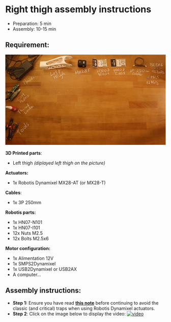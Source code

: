 # Right thigh assembly instructions

- Preparation: 5 min
- Assembly: 10-15 min

## Requirement:
![](../img/right_thigh_assembly_BOM.jpg)


**3D Printed parts**:
- Left thigh *(diplayed left thigh on the picture)*

**Actuators:**
- 1x Robotis Dynamixel MX28-AT (or MX28-T)

**Cables**:
- 1x 3P 250mm

**Robotis parts:**
- 1x HN07-N101
- 1x HN07-I101
- 12x Nuts M2.5
- 12x Bolts M2.5x6

**Motor configuration:**
- 1x Alimentation 12V
- 1x SMPS2Dynamixel
- 1x USB2Dynamixel or USB2AX
- A computer...


## Assembly instructions:

- **Step 1:** Ensure you have read [**this note**](//github.com/poppy-project/Robotis-library/blob/master/doc/en/robotis_tricks.md) before continuing to avoid the classic (and critical) traps when using Robotis Dynamixel actuators.
- **Step 2**: Click on the image below to display the video:
[![video](http://img.youtube.com/vi/fd7_pCGfqak/0.jpg)](http://youtu.be/fd7_pCGfqak)
